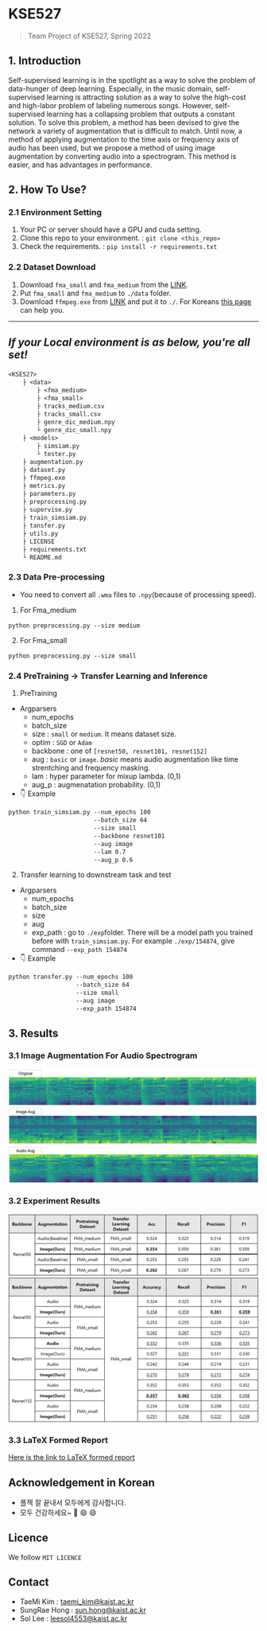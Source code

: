 # KSE527
> Team Project of KSE527, Spring 2022

## 1. Introduction
 Self-supervised learning is in the spotlight as a way to solve the problem of data-hunger of deep learning. Especially, in the music domain, self-supervised learning is attracting solution as a way to solve the high-cost and high-labor problem of labeling numerous songs. However, self-supervised learning has a collapsing problem that outputs a constant solution. To solve this problem, a method has been devised to give the network a variety of augmentation that is difficult to match. Until now, a method of applying augmentation to the time axis or frequency axis of audio has been used, but we propose a method of using image augmentation by converting audio into a spectrogram. This method is easier, and has advantages in performance.

## 2. How To Use?
### 2.1 Environment Setting
1. Your PC or server should have a GPU and cuda setting.
2. Clone this repo to your environment. : ```git clone <this_repo>```
3. Check the requirements. : ```pip install -r requirements.txt```

### 2.2 Dataset Download
1. Download ```fma_small``` and ```fma_medium``` from the [LINK](https://github.com/mdeff/fma).
2. Put ```fma_small``` and ```fma_medium``` to ```./data``` folder.
3. Download ```ffmpeg.exe``` from [LINK](https://www.ffmpeg.org/download.html) and put it to ```./```. For Koreans [this page](https://m.blog.naver.com/chandong83/222095346417) can help you.
---
*If your Local environment is as below, you're all set!*
---
```
<KSE527>
    ├ <data>
        ├ <fma_medium>
        ├ <fma_small>
        ├ tracks_medium.csv
        ├ tracks_small.csv
        ├ genre_dic_medium.npy
        └ genre_dic_small.npy
    ├ <models>
        ├ simsiam.py
        └ tester.py
    ├ augmentation.py
    ├ dataset.py
    ├ ffmpeg.exe
    ├ metrics.py
    ├ parameters.py
    ├ preprocessing.py
    ├ supervise.py
    ├ train_simsiam.py
    ├ tansfer.py
    ├ utils.py
    ├ LICENSE
    ├ requirements.txt
    └ README.md                           
```

### 2.3 Data Pre-processing
- You need to convert all ```.wma``` files to ```.npy```(because of processing speed).
1. For Fma_medium
```
python preprocessing.py --size medium
```

2. For Fma_small
```
python preprocessing.py --size small
```

### 2.4 PreTraining -> Transfer Learning and Inference
1. PreTraining
- Argparsers
    - num_epochs
    - batch_size
    - size : ```small``` or ```medium```. It means dataset size.
    - optim : ```SGD``` or ```Adam```
    - backbone : one of ```[resnet50, resnet101, resnet152]```
    - aug : ```basic``` or ```image```. *basic* means audio augmentation like time strentching and frequency masking.
    - lam : hyper parameter for mixup lambda. (0,1)
    - aug_p : augmenatation probability. (0,1)
- 👇 Example
```
python train_simsiam.py --num_epochs 100
                        --batch_size 64
                        --size small
                        --backbone resnet101
                        --aug image
                        --lam 0.7
                        --aug_p 0.6
```
2. Transfer learning to downstream task and test
- Argparsers
    - num_epochs
    - batch_size
    - size
    - aug
    - exp_path : go to ```./exp```folder. There will be a model path you trained before with ```train_simsiam.py```. For example ```./exp/154874```, give command ```--exp_path 154874```
- 👇 Example
```
python transfer.py --num_epochs 100
                   --batch_size 64
                   --size small
                   --aug image
                   --exp_path 154874
```


## 3. Results
### 3.1 Image Augmentation For Audio Spectrogram
![Augmentation](https://github.com/HongSungRae/KSE527/blob/main/archive/augmentation.jpg?raw=true)

### 3.2 Experiment Results
![](https://github.com/HongSungRae/KSE527/blob/main/archive/table1.png?raw=true)
![](https://github.com/HongSungRae/KSE527/blob/main/archive/table2.png?raw=true)

### 3.3 LaTeX Formed Report
[Here is the link to LaTeX formed report](https://erratic-tailor-f01.notion.site/SungRae_Hong-72b31ae6f5384e1eaf9c91151f75ad0f)

## Acknowledgement in Korean
- 플젝 잘 끝내서 모두에게 감사합니다.
- 모두 건강하세요~ 💪 :smile: :smile:

## Licence
We follow ```MIT LICENCE```

## Contact
- TaeMi Kim : taemi_kim@kaist.ac.kr
- SungRae Hong : sun.hong@kaist.ac.kr
- Sol Lee : leesol4553@kaist.ac.kr
